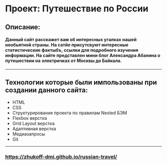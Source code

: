 # Проект: **Путешествие по России**
## Описание: 
#### Данный сайт расскажет вам об интересных угалках нашей необьятной страны. На сатйе присутсвуют интересные статистические фактыбъ, ссылки для подробного изучения информации. На сайте представлен мини блог Александра Абанина о путешествии на электричках от Москвы до Байкала.
----
## Технологии которые были импользованы при создании данного сайта: 
* HTML
* CSS
* Структурирование проекта по правилам Nested БЭМ
* Flexbox верстка
* Grid Layout верстка
* Адаптивная верстка
* Медиазапросы 
* Git 
-----
### https://zhukoff-dmi.github.io/russian-travel/

